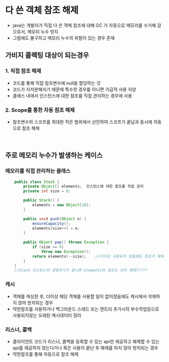 # 다 쓴 객체 참조 해제
* java는 개발자가 직접 다 쓴 객체 참조에 대해 GC 가 자동으로 메모리를 수거해 감으로서, 메모리 누수 방지
* 그럼에도 불구하고 메모리 누수의 위험이 있는 경우 존재
## 가비지 콜렉팅 대상이 되는경우
### 1. 직접 참조 해제
* 코드를 통해 직접 참조변수에 null을 할당하는 것
* 코드가 지저분해지기 때문에 특수한 경우를 아니면 가급적 사용 지양
* 클래스 내에서 인스턴스에 대한 참조를 직접 관리하는 경우에 사용
### 2. Scope를 통한 자동 참조 해제
* 참조변수의 스코프를 최대한 작은 범위에서 선언하여 스코프가 끝남과 동시에 자동으로 참조 해제

<br>

## 주로 메모리 누수가 발생하는 케이스
### 메모리를 직접 관리하는 클래스
```java
	public class Stack {
	    private Object[] elements;	인스턴스에 대한 참조를 직접 관리
	    private int size = 0;

	    public Stack() {
	        elements = new Object[10];
	    }

	    public void push(Object e) {
	        ensureCapacity();
	        elements[size++] = e;
	    }
	
	    public Object pop() throws Exception {
	        if (size == 0)
	            throw new Exception();
	        return elements[--size];	//더이상 사용되지 않음에도 참조가 해제되지 않음
	    }
	}
	//Stack 인스턴스의 생명주기가 끝나면 elements의 참조도 모두 해제?????
```
### 캐시
* 객체를 캐싱한 후, 더이상 해당 객체를 사용할 일이 없어졌음에도 캐시에서 삭제하지 않아 방치되는 경우
* 약한참조를 사용하거나 백그라운드 스레드 또는 엔트리 추가시의 부수작업등으로 사용되지않는 오래된 캐시데이터 정리

### 리스너, 콜백
* 클라이언트 코드가 리스너, 콜백을 등록할 수 있는 api만 제공하고 해제할 수 있는 api를 제공하지 않는다거나 혹은  사용이 끝난 후 해제를 하지 않아 방치되는 경우
* 약한참조를 통해 자동으로 참조 해제

<br>
<!--stackedit_data:
eyJoaXN0b3J5IjpbLTIwMzYwOTUyNDZdfQ==
-->